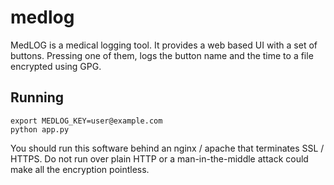 # medlog

MedLOG is a medical logging tool. It provides a web based UI with a set of buttons. Pressing one of them,
logs the button name and the time to a file encrypted using GPG.

## Running

    export MEDLOG_KEY=user@example.com
    python app.py

You should run this software behind an nginx / apache that terminates SSL / HTTPS. Do not run over plain HTTP or a man-in-the-middle attack
could make all the encryption pointless.
